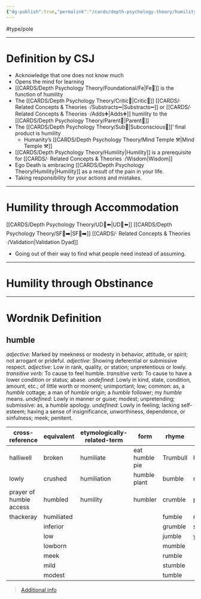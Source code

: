```yaml
---
{"dg-publish":true,"permalink":"/cards/depth-psychology-theory/humility/","created":"2022-12-31T17:42:57.181+01:00","updated":"2023-05-24T14:32:02.899+02:00"}
---
```


#type/pole

---
# Definition by CSJ 
- Acknowledge that one does not know much 
- Opens the mind for learning 
- [[CARDS/Depth Psychology Theory/Foundational/Fe\|Fe💉]] is the function of humility 
- The [[CARDS/Depth Psychology Theory/Critic🤔\|Critic🤔]] [[CARDS/· Related Concepts & Theories ·/Substracts➖\|Substracts➖]] or [[CARDS/· Related Concepts & Theories ·/Adds➕\|Adds➕]] humility to the [[CARDS/Depth Psychology Theory/Parent🤨\|Parent🤨]] 
- The [[CARDS/Depth Psychology Theory/Sub🤸\|Subconscious🤸]]‘ final product is humility 
	- Humanity’s [[CARDS/Depth Psychology Theory/Mind Temple ⚒️\|Mind Temple ⚒️]] 
- [[CARDS/Depth Psychology Theory/Humility\|Humility]] is a prerequisite for [[CARDS/· Related Concepts & Theories ·/Wisdom\|Wisdom]]
- Ego Death is embracing [[CARDS/Depth Psychology Theory/Humility\|Humility]] as a result of the pain in your life.  
- Taking responsibility for your actions and mistakes. 
---
# Humility through Accommodation 
[[CARDS/Depth Psychology Theory/UD👤⬅️\|UD👤⬅️]] [[CARDS/Depth Psychology Theory/SF🤸➡️\|SF🤸➡️]] [[CARDS/· Related Concepts & Theories ·/Validation\|Validation Dyad]] 
- Going out of their way to find what people need instead of assuming. 

---
# Humility through Obstinance 


---
# Wordnik Definition 
## humble
*adjective*: Marked by meekness or modesty in behavior, attitude, or spirit; not arrogant or prideful.
*adjective*: Showing deferential or submissive respect.
*adjective*: Low in rank, quality, or station; unpretentious or lowly.
*transitive verb*: To cause to feel humble.
*transitive verb*: To cause to have a lower condition or status; abase.
*undefined*: Lowly in kind, state, condition, amount, etc.; of little worth or moment; unimportant; low; common: as, a <em>humble</em> cottage; a man of <em>humble</em> origin; a <em>humble</em> follower; my <em>humble</em> means.
*undefined*: Lowly in manner or guise; modest; unpretending; submissive: as, a <em>humble</em> apology.
*undefined*: Lowly in feeling; lacking self-esteem; having a sense of insignificance, unworthiness, dependence, or sinfulness; meek; penitent.

| cross-reference |equivalent |etymologically-related-term |form |rhyme |same-context |synonym |variant |verb-form |
| --- | --- | --- | --- | --- | --- | --- | --- | --- |
| halliwell | broken | humiliate | eat humble pie | Trumbull | honest | abase | hummel | humbled |
| lowly | crushed | humiliation | humble plant | bumble | modest | abase |  | humbles |
| prayer of humble access | humbled | humility | humbler | crumble | pious | abash |  | humbling |
| thackeray | humiliated |  |  | fumble | respectful | abject |  |  |
|  | inferior |  |  | grumble | simple | accommodating |  |  |
|  | low |  |  | jumble | young | acquiescent |  |  |
|  | lowborn |  |  | mumble |  | adapting |  |  |
|  | meek |  |  | rumble |  | adaptive |  |  |
|  | mild |  |  | stumble |  | adjusting |  |  |
|  | modest |  |  | tumble |  | altruistic |  |  |

> [Additional info](https://www.wordnik.com/words/humble)